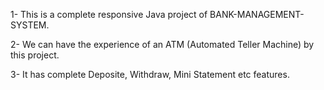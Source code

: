 1- This is a complete responsive Java project of BANK-MANAGEMENT-SYSTEM.

2- We can  have the  experience of an ATM (Automated Teller Machine) by this project.

3- It has complete Deposite, Withdraw, Mini Statement etc features. 
